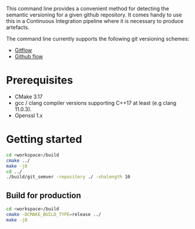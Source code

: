 This command line provides a convenient method for detecting the semantic versioning for a given github repository.
It comes handy to use this in a Continuous Integration pipeline where it is necessary to produce artefacts.

The command line currently supports the following git versioning schemes:

* [Gitflow](https://www.atlassian.com/git/tutorials/comparing-workflows/gitflow-workflow)
* [Github flow](https://guides.github.com/introduction/flow/)

# Prerequisites

* CMake 3.17
* gcc / clang compiler versions supporting C++17 at least (e.g clang 11.0.3).
* Openssl 1.x

# Getting started

```bash
cd <workspace>/build
cmake ../
make -j8
cd ../
./build/git_semver -repository ./ -shalength 10
```

## Build for production

```bash
cd <workspace>/build
cmake -DCMAKE_BUILD_TYPE=release ../
make -j8
```
